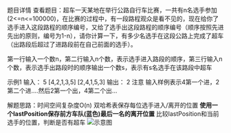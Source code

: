 题目详情
查看题目：超车一天某地在举行公路自行车比赛，一共有n名选手参加(2<=n<=100000)，在比赛的过程中，有一段路程观众是看不见的，现在给你了选手进入这段路程的顺序编号，又给了选手出这段路程的顺序编号（顺序按照先进先出的原则，编号为1-n），请你计算一下，有多少名选手在这段公路上完成了超车（出路段后超过了进路段前在自己前面的选手）。

第一行输入一个数n，第二行输入n个数，表示选手进入路段的顺序，第三行输入n个数，表示选手出路段时的顺序输出一个数s，表示有s名选手在该路段中超车

示例1
输入：
5
[4,2,1,3,5]
[2,4,1,5,3]
输出：
2
注意
输入样例表示4第一个进，2第二个进....然后2第一个出，4第二个出...

解题思路：时间空间复杂度O(n)
双哈希表保存每位选手进入/离开的位置
**使用一个lastPosition保存前方车队(蓝色)最后一名的离开位置**
比较lastPosition和当前选手的位置，判断是否有超车
![示意图](https://ucc.alicdn.com/pic/developer-ecology/42f62f2a7d3044fead7fe5625791f063.png)